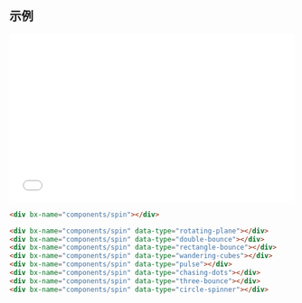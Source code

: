 ## 示例

<iframe width="100%" height="300" src="//jsfiddle.net/nuysoft/fco3qj6j/4/embedded/result,html,js,css,resources" allowfullscreen="allowfullscreen" frameborder="0"></iframe>

```html
<div bx-name="components/spin"></div>

<div bx-name="components/spin" data-type="rotating-plane"></div>
<div bx-name="components/spin" data-type="double-bounce"></div>
<div bx-name="components/spin" data-type="rectangle-bounce"></div>
<div bx-name="components/spin" data-type="wandering-cubes"></div>
<div bx-name="components/spin" data-type="pulse"></div>
<div bx-name="components/spin" data-type="chasing-dots"></div>
<div bx-name="components/spin" data-type="three-bounce"></div>
<div bx-name="components/spin" data-type="circle-spinner"></div>
```